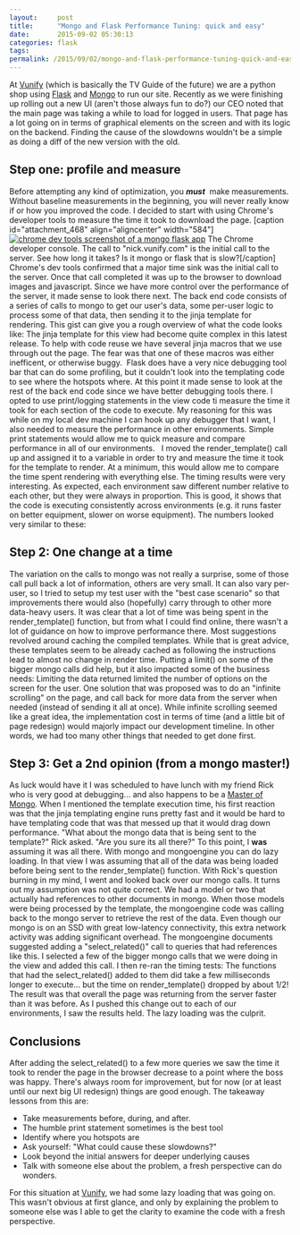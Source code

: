 ```yaml
---
layout:     post
title:      "Mongo and Flask Performance Tuning: quick and easy"
date:       2015-09-02 05:30:13
categories: flask
tags:  
permalink: /2015/09/02/mongo-and-flask-performance-tuning-quick-and-easy/
---
```

At [Vunify](http://www.vunify.com) (which is basically the TV Guide of the future) we are a python shop using [Flask](https://flask.readthedocs.org/en/latest/) and [Mongo](https://www.mongodb.org/) to run our site. Recently as we were finishing up rolling out a new UI (aren't those always fun to do?) our CEO noted that the main page was taking a while to load for logged in users. That page has a lot going on in terms of graphical elements on the screen and with its logic on the backend. Finding the cause of the slowdowns wouldn't be a simple as doing a diff of the new version with the old. 

## Step one: profile and measure

Before attempting any kind of optimization, you _**must**_  make measurements. Without baseline measurements in the beginning, you will never really know if or how you improved the code. I decided to start with using Chrome's developer tools to measure the time it took to download the page. [caption id="attachment_468" align="aligncenter" width="584"][![chrome dev tools screenshot of a mongo flask app](/blog/wp-content/uploads/2015/09/Screen-Shot-2015-09-02-at-7.36.30-AM-1024x407.png)](/blog/wp-content/uploads/2015/09/Screen-Shot-2015-09-02-at-7.36.30-AM.png) The Chrome developer console. The call to "nick.vunify.com" is the initial call to the server. See how long it takes? Is it mongo or flask that is slow?[/caption] Chrome's dev tools confirmed that a major time sink was the initial call to the server. Once that call completed it was up to the browser to download images and javascript. Since we have more control over the performance of the server, it made sense to look there next. The back end code consists of a series of calls to mongo to get our user's data, some per-user logic to process some of that data, then sending it to the jinja template for rendering. This gist can give you a rough overview of what the code looks like: The jinja template for this view had become quite complex in this latest release. To help with code reuse we have several jinja macros that we use through out the page. The fear was that one of these macros was either inefficent, or otherwise buggy.  Flask does have a very nice debugging tool bar that can do some profiling, but it couldn't look into the templating code to see where the hotspots where. At this point it made sense to look at the rest of the back end code since we have better debugging tools there. I opted to use print/logging statements in the view code ti measure the time it took for each section of the code to execute. My reasoning for this was while on my local dev machine I can hook up any debugger that I want, I also needed to measure the performance in other environments. Simple print statements would allow me to quick measure and compare performance in all of our environments.   I moved the render_template() call up and assigned it to a variable in order to try and measure the time it took for the template to render. At a minimum, this would allow me to compare the time spent rendering with everything else. The timing results were very interesting. As expected, each environment saw different number relative to each other, but they were always in proportion. This is good, it shows that the code is executing consistently across environments (e.g. it runs faster on better equipment, slower on worse equipment). The numbers looked very similar to these: 

## Step 2: One change at a time

The variation on the calls to mongo was not really a surprise, some of those call pull back a lot of information, others are very small. It can also vary per-user, so I tried to setup my test user with the "best case scenario" so that improvements there would also (hopefully) carry through to other more data-heavy users. It was clear that a lot of time was being spent in the render_template() function, but from what I could find online, there wasn't a lot of guidance on how to improve performance there. Most suggestions revolved around caching the compiled templates. While that is great advice, these templates seem to be already cached as following the instructions lead to almost no change in render time. Putting a limit() on some of the bigger mongo calls did help, but it also impacted some of the business needs: Limiting the data returned limited the number of options on the screen for the user. One solution that was proposed was to do an "infinite scrolling" on the page, and call back for more data from the server when needed (instead of sending it all at once). While infinite scrolling seemed like a great idea, the implementation cost in terms of time (and a little bit of page redesign) would majorly impact our development timeline. In other words, we had too many other things that needed to get done first. 

## Step 3: Get a 2nd opinion (from a mongo master!)

As luck would have it I was scheduled to have lunch with my friend Rick who is very good at debugging... and also happens to be a [Master of Mongo](https://www.mongodb.org/about/mongodb-masters/). When I mentioned the template execution time, his first reaction was that the jinja templating engine runs pretty fast and it would be hard to have templating code that was that messed up that it would drag down performance. "What about the mongo data that is being sent to the template?" Rick asked. "Are you sure its all there?" To this point, I **was** assuming it was all there. With mongo and mongoengine you can do lazy loading. In that view I was assuming that all of the data was being loaded before being sent to the render_template() function. With Rick's question burning in my mind, I went and looked back over our mongo calls. It turns out my assumption was not quite correct. We had a model or two that actually had references to other documents in mongo. When those models were being processed by the template, the mongoengine code was calling back to the mongo server to retrieve the rest of the data. Even though our mongo is on an SSD with great low-latency connectivity, this extra network activity was adding significant overhead. The mongoengine documents suggested adding a "select_related()" call to queries that had references like this. I selected a few of the bigger mongo calls that we were doing in the view and added this call. I then re-ran the timing tests: The functions that had the select_related() added to them did take a few milliseconds longer to execute... but the time on render_template() dropped by about 1/2! The result was that overall the page was returning from the server faster than it was before. As I pushed this change out to each of our environments, I saw the results held. The lazy loading was the culprit. 

## Conclusions

After adding the select_related() to a few more queries we saw the time it took to render the page in the browser decrease to a point where the boss was happy. There's always room for improvement, but for now (or at least until our next big UI redesign) things are good enough. The takeaway lessons from this are: 

  * Take measurements before, during, and after.
  * The humble print statement sometimes is the best tool
  * Identify where you hotspots are
  * Ask yourself: "What could cause these slowdowns?"
  * Look beyond the initial answers for deeper underlying causes
  * Talk with someone else about the problem, a fresh perspective can do wonders.

For this situation at [Vunify](http://www.vunify.com), we had some lazy loading that was going on. This wasn't obvious at first glance, and only by explaining the problem to someone else was I able to get the clarity to examine the code with a fresh perspective.
